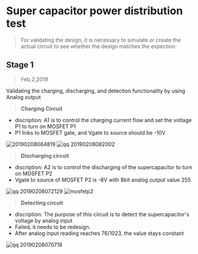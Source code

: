 # **Super capacitor power distribution test**
> For validating the design, it is necessary to simulate or create the actual circuit to see whether the design matches the expection. 

## **Stage 1**
> Feb,2,2019

Validating the charging, discharging, and detection functionality by using Analog output

>**Charging Circuit**
- discription: A1 is to control the charging current flow and set the voltage P1 to turn on MOSFET P1
- P1 links to MOSFET gate, and Vgate to source should be -10V

![20190208064819](https://user-images.githubusercontent.com/47236078/52451157-d1f3da80-2b78-11e9-9160-7237cf4590af.png)
![qq 20190208082002](https://user-images.githubusercontent.com/47236078/52451539-63178100-2b7a-11e9-8c67-8dc2c8dcac4a.jpg)

>**Discharging circuit**
- discription: A2 is to control the discharging of the supercapacitor to turn on MOSFET P2
- Vgate to source of MOSFET P2 is -8V with 8bit analog output value 255

![qq 20190208072129](https://user-images.githubusercontent.com/47236078/52451378-b0472300-2b79-11e9-8d47-4b1209a018c3.jpg)
![mosfetp2](https://user-images.githubusercontent.com/47236078/52451861-a7efe780-2b7b-11e9-9084-b49909b339e1.jpg)

>**Detecting circuit**
- discription: The purpose of this circuit is to detect the supercapacitor's voltage by analog input
- Failed, it needs to be redesign. 
- After analog input reading reaches 76/1023, the value stays constant

![qq 20190208070718](https://user-images.githubusercontent.com/47236078/52451397-c654e380-2b79-11e9-9a8b-113af8291b56.jpg)
